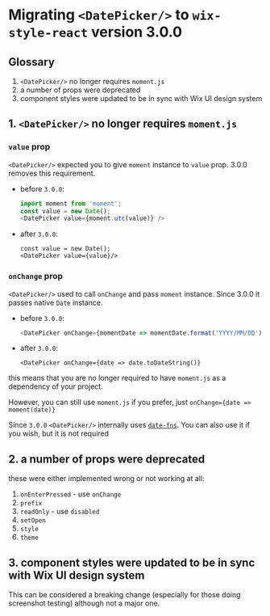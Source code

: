 # Migrating `<DatePicker/>` to `wix-style-react` version 3.0.0

## Glossary

1. `<DatePicker/>` no longer requires `moment.js`
2. a number of props were deprecated
3. component styles were updated to be in sync with Wix UI design system


## 1. `<DatePicker/>` no longer requires `moment.js`

### `value` prop

`<DatePicker/>` expected you to give `moment` instance to `value` prop.
3.0.0 removes this requirement.

* before `3.0.0`:
    ```js
    import moment from 'moment';
    const value = new Date();
    <DatePicker value={moment.utc(value)} />
    ```

* after `3.0.0`:
    ```
    const value = new Date();
    <DatePicker value={value}/>
    ```

### `onChange` prop

`<DatePicker/>` used to call `onChange` and pass `moment` instance.
Since 3.0.0 it passes native `Date` instance.

* before `3.0.0`:
    ```js
    <DatePicker onChange={momentDate => momentDate.format('YYYY/MM/DD')}
    ```

* after `3.0.0`:
    ```
    <DatePicker onChange={date => date.toDateString()}
    ```

this means that you are no longer required to have `moment.js` as a
dependency of your project.

However, you can still use `moment.js` if you prefer, just `onChange={date => moment(date)}`

Since `3.0.0` `<DatePicker/>` internally uses [`date-fns`](https://github.com/date-fns/date-fns).
You can also use it if you wish, but it is not required


## 2. a number of props were deprecated

these were either implemented wrong or not working at all:

1. `onEnterPressed` - use `onChange`
2. `prefix`
3. `readOnly` - use `disabled`
4. `setOpen`
5. `style`
6. `theme`


## 3. component styles were updated to be in sync with Wix UI design system

This can be considered a breaking change (especially for those doing
screenshot testing) although not a major one.
